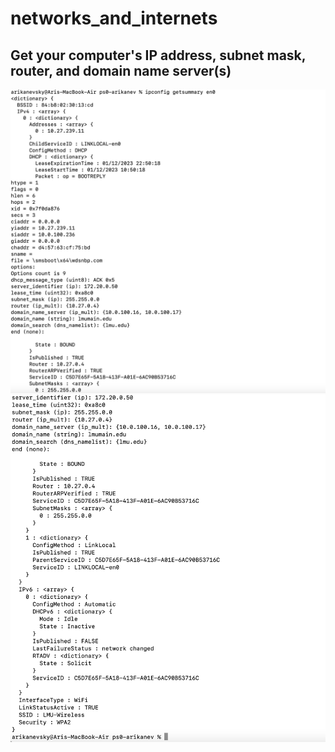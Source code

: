 # networks_and_internets

## Get your computer's IP address, subnet mask, router, and domain name server(s)
![Alt text](ipsummary1.png?raw=true)
![Alt text](ipsummary2.png?raw=true)
